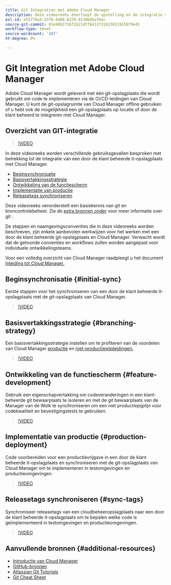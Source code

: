 ```yaml
---
title: Git Integration met Adobe Cloud Manager
description: Deze videoreeks doorloopt de opstelling en de integratie van een klant-beheerde (op-gebouw) gogegevensopslagplaats met de Manager van de Adobe Cloud.
exl-id: e517f8a4-23f0-4486-8278-91396dba76ec
source-git-commit: 91e909273bf2b21d7f6413731923011915079e45
workflow-type: tm+mt
source-wordcount: '347'
ht-degree: 0%

---
```



# Git Integration met Adobe Cloud Manager

Adobe Cloud Manager wordt geleverd met één git-opslagplaats die wordt gebruikt om code te implementeren via de CI/CD-leidingen van Cloud Manager. U kunt de git-opslagruimte van Cloud Manager offline gebruiken of u hebt ook de mogelijkheid een git-opslagplaats op locatie of door de klant beheerd te integreren met Cloud Manager.

## Overzicht van GIT-integratie

>[!VIDEO](https://video.tv.adobe.com/v/28710/)

In deze videoreeks worden verschillende gebruiksgevallen besproken met betrekking tot de integratie van een door de klant beheerde it-opslagplaats met Cloud Manager.

* [Beginsynchronisatie](#initial-sync)
* [Basisvertakkingsstrategie](#branching-strategy)
* [Ontwikkeling van de functiescherm](#feature-development)
* [Implementatie van productie](#production-deployment)
* [Releasetags synchroniseren](#sync-tags)

Deze videoreeks veronderstelt een basiskennis van git en broncontrolebeheer. Zie de [extra bronnen onder](#additional-resources) voor meer informatie over git .

De stappen en naamgevingsconventies die in deze videoreeks worden beschreven, zijn enkele aanbevolen werkwijzen voor het werken met een door de klant beheerde git-opslagplaats en Cloud Manager. Verwacht wordt dat de getoonde conventies en workflows zullen worden aangepast voor individuele ontwikkelingsteams.

Voor een volledig overzicht van Cloud Manager raadpleegt u het document [Inleiding tot Cloud Manager.](/help/introduction.md)

## Beginsynchronisatie {#initial-sync}

Eerste stappen voor het synchroniseren van een door de klant beheerde it-opslagplaats met de git-opslagplaats van Cloud Manager.

>[!VIDEO](https://video.tv.adobe.com/v/28711/?quality=12)

## Basisvertakkingsstrategie {#branching-strategy}

Een basisvertakkingsstrategie instellen om te profiteren van de voordelen van Cloud Manager [productie](/help/using/production-pipelines.md) en [niet-productiepijpleidingen.](/help/using/non-production-pipelines.md)

>[!VIDEO](https://video.tv.adobe.com/v/28712/?quality=12)

## Ontwikkeling van de functiescherm {#feature-development}

Gebruik een eigenschapvertakking om codeveranderingen in een klant-beheerde git bewaarplaats te isoleren en met de git bewaarplaats van de Manager van de Wolk te synchroniseren om een niet productiepijplijn voor codekwaliteit en bevestigingstests te gebruiken.

>[!VIDEO](https://video.tv.adobe.com/v/28723/?quality=12)

## Implementatie van productie {#production-deployment}

Code voorbereiden voor een productievrijgave in een door de klant beheerde it-opslagplaats en synchroniseren met de git-opslagplaats van Cloud Manager om te implementeren in testomgevingen en productieomgevingen.

>[!VIDEO](https://video.tv.adobe.com/v/28724/?quality=12)

## Releasetags synchroniseren {#sync-tags}

Synchroniseer releasetags van een cloudbeheeropslagplaats naar een door de klant beheerde it-opslagplaats om te bepalen welke code is geïmplementeerd in testomgevingen en productieomgevingen.

>[!VIDEO](https://video.tv.adobe.com/v/28725/?quality=12)

## Aanvullende bronnen {#additional-resources}

* [Introductie van Cloud Manager](/help/introduction.md)
* [GitHub-bronnen](https://try.github.io)
* [Atlassian Git Tutorials](https://www.atlassian.com/git/tutorials/what-is-version-control)
* [Git Cheat Sheet](https://education.github.com/git-cheat-sheet-education.pdf)
